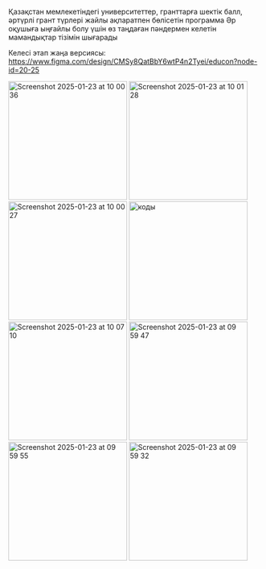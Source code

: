 Қазақстан мемлекетіндегі университеттер, гранттарға шектік балл, әртүрлі грант түрлері жайлы ақпаратпен бөлісетін программа
Әр оқушыға ыңғайлы болу үшін өз таңдаған пәндермен келетін мамандықтар тізімін шығарады

Келесі этап жаңа версиясы: https://www.figma.com/design/CMSy8QatBbY6wtP4n2Tyei/educon?node-id=20-25

<img width="236" alt="Screenshot 2025-01-23 at 10 00 36" src="https://github.com/user-attachments/assets/af71ac71-ed12-45e4-8827-f13503a40b13" />
<img width="236" alt="Screenshot 2025-01-23 at 10 01 28" src="https://github.com/user-attachments/assets/88732111-0824-4fcd-935b-9d6883d04356" />
<img width="236" alt="Screenshot 2025-01-23 at 10 00 27" src="https://github.com/user-attachments/assets/0ba6cd33-e00d-4353-8912-38392e10984e" />
<img width="236" alt="коды" src="https://github.com/user-attachments/assets/27577f5d-a5df-477d-8ff8-ed62e3a5226e" />
<img width="236" alt="Screenshot 2025-01-23 at 10 07 10" src="https://github.com/user-attachments/assets/c5c037f6-927a-41e6-888d-d0264070436a" />
<img width="236" alt="Screenshot 2025-01-23 at 09 59 47" src="https://github.com/user-attachments/assets/dbc5347d-f208-4adb-afcb-22a3178679ca" />
<img width="236" alt="Screenshot 2025-01-23 at 09 59 55" src="https://github.com/user-attachments/assets/6afb9a33-e779-4533-b9d9-17e45343216f" />
<img width="236" alt="Screenshot 2025-01-23 at 09 59 32" src="https://github.com/user-attachments/assets/53c9bd0e-7ef9-4599-9c41-9d1f09c7695c" />
